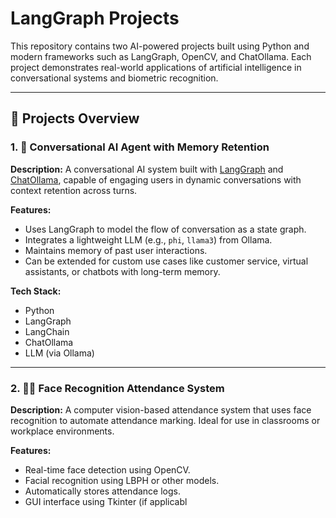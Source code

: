 # LangGraph Projects

This repository contains two AI-powered projects built using Python and modern frameworks such as LangGraph, OpenCV, and ChatOllama. Each project demonstrates real-world applications of artificial intelligence in conversational systems and biometric recognition.

---

## 🚀 Projects Overview

### 1. 🤖 Conversational AI Agent with Memory Retention

**Description:**
A conversational AI system built with [LangGraph](https://www.langchain.dev/langgraph/) and [ChatOllama](https://ollama.com/), capable of engaging users in dynamic conversations with context retention across turns.

**Features:**
- Uses LangGraph to model the flow of conversation as a state graph.
- Integrates a lightweight LLM (e.g., `phi`, `llama3`) from Ollama.
- Maintains memory of past user interactions.
- Can be extended for custom use cases like customer service, virtual assistants, or chatbots with long-term memory.

**Tech Stack:**
- Python
- LangGraph
- LangChain
- ChatOllama
- LLM (via Ollama)

---

### 2. 🧑‍🏫 Face Recognition Attendance System

**Description:**
A computer vision-based attendance system that uses face recognition to automate attendance marking. Ideal for use in classrooms or workplace environments.

**Features:**
- Real-time face detection using OpenCV.
- Facial recognition using LBPH or other models.
- Automatically stores attendance logs.
- GUI interface using Tkinter (if applicabl
